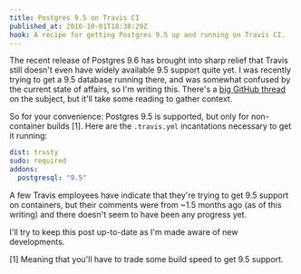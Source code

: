 ```yaml
---
title: Postgres 9.5 on Travis CI
published_at: 2016-10-01T18:38:29Z
hook: A recipe for getting Postgres 9.5 up and running on Travis CI.
---
```


The recent release of Postgres 9.6 has brought into sharp relief that Travis
still doesn't even have widely available 9.5 support quite yet. I was recently
trying to get a 9.5 database running there, and was somewhat confused by the
current state of affairs, so I'm writing this. There's a [big GitHub
thread][mega-thread] on the subject, but it'll take some reading to gather
context.

So for your convenience: Postgres 9.5 is supported, but only for non-container
builds [1]. Here are the `.travis.yml` incantations necessary to get it
running:

``` yaml
dist: trusty
sudo: required
addons:
  postgresql: "9.5"
```

A few Travis employees have indicate that they're trying to get 9.5 support on
containers, but their comments were from ~1.5 months ago (as of this writing)
and there doesn't seem to have been any progress yet.

I'll try to keep this post up-to-date as I'm made aware of new developments.

[1] Meaning that you'll have to trade some build speed to get 9.5 support.

[mega-thread]: https://github.com/travis-ci/travis-ci/issues/4264
